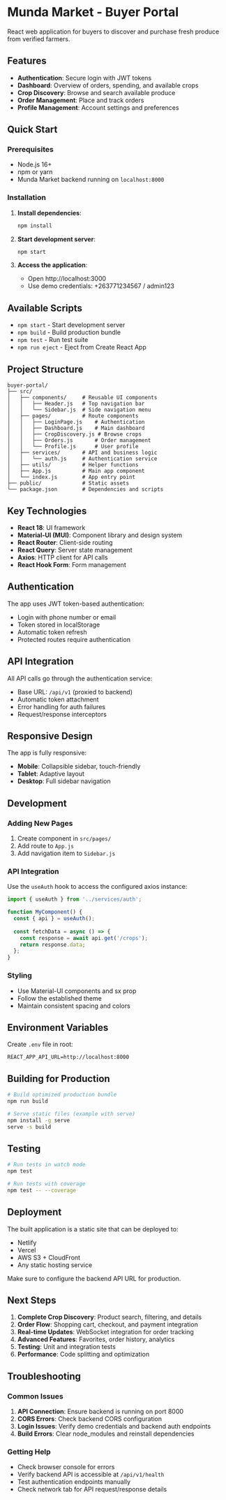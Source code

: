 # Munda Market - Buyer Portal

React web application for buyers to discover and purchase fresh produce from verified farmers.

## Features

- **Authentication**: Secure login with JWT tokens
- **Dashboard**: Overview of orders, spending, and available crops
- **Crop Discovery**: Browse and search available produce
- **Order Management**: Place and track orders
- **Profile Management**: Account settings and preferences

## Quick Start

### Prerequisites

- Node.js 16+
- npm or yarn
- Munda Market backend running on `localhost:8000`

### Installation

1. **Install dependencies**:
   ```bash
   npm install
   ```

2. **Start development server**:
   ```bash
   npm start
   ```

3. **Access the application**:
   - Open http://localhost:3000
   - Use demo credentials: +263771234567 / admin123

## Available Scripts

- `npm start` - Start development server
- `npm build` - Build production bundle
- `npm test` - Run test suite
- `npm run eject` - Eject from Create React App

## Project Structure

```
buyer-portal/
├── src/
│   ├── components/     # Reusable UI components
│   │   ├── Header.js   # Top navigation bar
│   │   └── Sidebar.js  # Side navigation menu
│   ├── pages/          # Route components
│   │   ├── LoginPage.js    # Authentication
│   │   ├── Dashboard.js    # Main dashboard
│   │   ├── CropDiscovery.js # Browse crops
│   │   ├── Orders.js       # Order management
│   │   └── Profile.js      # User profile
│   ├── services/       # API and business logic
│   │   └── auth.js     # Authentication service
│   ├── utils/          # Helper functions
│   ├── App.js          # Main app component
│   └── index.js        # App entry point
├── public/             # Static assets
└── package.json        # Dependencies and scripts
```

## Key Technologies

- **React 18**: UI framework
- **Material-UI (MUI)**: Component library and design system
- **React Router**: Client-side routing
- **React Query**: Server state management
- **Axios**: HTTP client for API calls
- **React Hook Form**: Form management

## Authentication

The app uses JWT token-based authentication:
- Login with phone number or email
- Token stored in localStorage
- Automatic token refresh
- Protected routes require authentication

## API Integration

All API calls go through the authentication service:
- Base URL: `/api/v1` (proxied to backend)
- Automatic token attachment
- Error handling for auth failures
- Request/response interceptors

## Responsive Design

The app is fully responsive:
- **Mobile**: Collapsible sidebar, touch-friendly
- **Tablet**: Adaptive layout
- **Desktop**: Full sidebar navigation

## Development

### Adding New Pages

1. Create component in `src/pages/`
2. Add route to `App.js`
3. Add navigation item to `Sidebar.js`

### API Integration

Use the `useAuth` hook to access the configured axios instance:

```javascript
import { useAuth } from '../services/auth';

function MyComponent() {
  const { api } = useAuth();
  
  const fetchData = async () => {
    const response = await api.get('/crops');
    return response.data;
  };
}
```

### Styling

- Use Material-UI components and sx prop
- Follow the established theme
- Maintain consistent spacing and colors

## Environment Variables

Create `.env` file in root:

```env
REACT_APP_API_URL=http://localhost:8000
```

## Building for Production

```bash
# Build optimized production bundle
npm run build

# Serve static files (example with serve)
npm install -g serve
serve -s build
```

## Testing

```bash
# Run tests in watch mode
npm test

# Run tests with coverage
npm test -- --coverage
```

## Deployment

The built application is a static site that can be deployed to:
- Netlify
- Vercel
- AWS S3 + CloudFront
- Any static hosting service

Make sure to configure the backend API URL for production.

## Next Steps

1. **Complete Crop Discovery**: Product search, filtering, and details
2. **Order Flow**: Shopping cart, checkout, and payment integration
3. **Real-time Updates**: WebSocket integration for order tracking
4. **Advanced Features**: Favorites, order history, analytics
5. **Testing**: Unit and integration tests
6. **Performance**: Code splitting and optimization

## Troubleshooting

### Common Issues

1. **API Connection**: Ensure backend is running on port 8000
2. **CORS Errors**: Check backend CORS configuration
3. **Login Issues**: Verify demo credentials and backend auth endpoints
4. **Build Errors**: Clear node_modules and reinstall dependencies

### Getting Help

- Check browser console for errors
- Verify backend API is accessible at `/api/v1/health`
- Test authentication endpoints manually
- Check network tab for API request/response details
